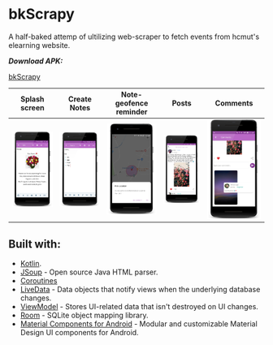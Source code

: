 # bkScrapy
A half-baked attemp of ultilizing web-scraper to fetch events from hcmut's elearning website.


***Download APK:***

[bkScrapy](https://github.com/Xantrl/bkScrapy/releases/download/v1.6.9/bkScrapy.apk)

| Splash screen  |Create Notes | Note-geofence reminder | Posts | Comments|
| ------------- |--------------| ------------- |------------- |------------- |
| ![Application Editor](https://github.com/AbduallahAtta/Social-Note/blob/master/screenshots/edit_note_one.png)| ![Create Notes](https://github.com/AbduallahAtta/Social-Note/blob/master/screenshots/edit_note.png)| ![Note-geofence reminder](https://github.com/AbduallahAtta/Social-Note/blob/master/screenshots/geofence.png) |  ![Posts](https://github.com/AbduallahAtta/Social-Note/blob/master/screenshots/posts_screen.png)|![Comments](https://github.com/AbduallahAtta/Social-Note/blob/master/screenshots/comments_screen.png) 

## Built with:

- [Kotlin](https://kotlinlang.org/).
- [JSoup](https://jsoup.org/) - Open source Java HTML parser.
- [Coroutines](https://kotlinlang.org/docs/reference/coroutines-overview.html)
- [LiveData](https://developer.android.com/topic/libraries/architecture/livedata) - Data objects that notify views when the underlying database changes.
- [ViewModel](https://developer.android.com/topic/libraries/architecture/viewmodel) - Stores UI-related data that isn't destroyed on UI changes. 
- [Room](https://developer.android.com/topic/libraries/architecture/room) - SQLite object mapping library.
- [Material Components for Android](https://github.com/material-components/material-components-android) - Modular and customizable Material Design UI components for Android.


